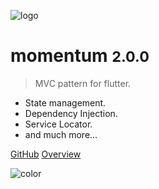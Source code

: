![logo](https://i.imgur.com/atDeptO.png)

# momentum <small>2.0.0</small>

> MVC pattern for flutter.

- State management.
- Dependency Injection.
- Service Locator.
- and much more...

[GitHub](https://github.com/xamantra/momentum)
[Overview](/?id=main)

![color](#ffffff)